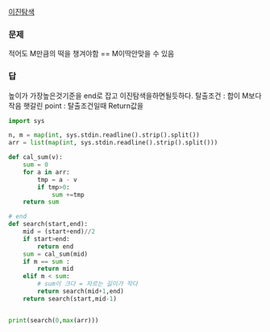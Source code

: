 [이진탐색](../이진탐색.md)
### 문제
적어도 M만큼의 떡을 챙겨야함 == M이딱안맞을 수 있음

### 답
높이가 가장높은것기준을 end로 잡고 이진탐색을하면될듯하다.
탈출조건 : 합이 M보다 작음
햇갈린 point : 탈출조건일때 Return값을
```python
import sys

n, m = map(int, sys.stdin.readline().strip().split())
arr = list(map(int, sys.stdin.readline().strip().split()))

def cal_sum(v):
    sum = 0
    for a in arr:
        tmp = a - v
        if tmp>0:
            sum +=tmp
    return sum

# end 
def search(start,end):
    mid = (start+end)//2
    if start>end:
        return end
    sum = cal_sum(mid)
    if m == sum :
        return mid
    elif m < sum:
        # sum이 크다 = 자르는 길이가 작다
        return search(mid+1,end)
    return search(start,mid-1)


print(search(0,max(arr)))

```
